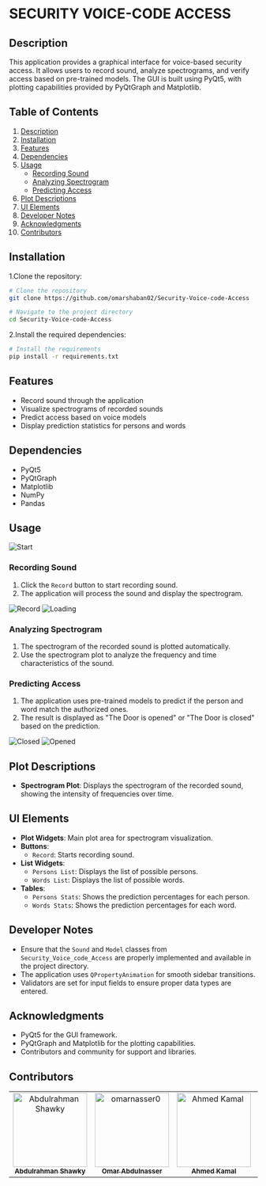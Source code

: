 # SECURITY VOICE-CODE ACCESS

## Description

This application provides a graphical interface for voice-based security access. It allows users to record sound, analyze spectrograms, and verify access based on pre-trained models. The GUI is built using PyQt5, with plotting capabilities provided by PyQtGraph and Matplotlib.

## Table of Contents

1. [Description](#description)
2. [Installation](#installation)
3. [Features](#features)
4. [Dependencies](#dependencies)
5. [Usage](#usage)
    - [Recording Sound](#recording-sound)
    - [Analyzing Spectrogram](#analyzing-spectrogram)
    - [Predicting Access](#predicting-access)
6. [Plot Descriptions](#plot-descriptions)
7. [UI Elements](#ui-elements)
8. [Developer Notes](#developer-notes)
9. [Acknowledgments](#acknowledgments)
10. [Contributors](#contributors)

## Installation

1.Clone the repository:

```bash
# Clone the repository
git clone https://github.com/omarshaban02/Security-Voice-code-Access

# Navigate to the project directory
cd Security-Voice-code-Access
```

2.Install the required dependencies:

```bash
# Install the requirements
pip install -r requirements.txt
```

## Features

- Record sound through the application
- Visualize spectrograms of recorded sounds
- Predict access based on voice models
- Display prediction statistics for persons and words

## Dependencies

- PyQt5
- PyQtGraph
- Matplotlib
- NumPy
- Pandas

## Usage

![Start](assets/start.png)

### Recording Sound

1. Click the `Record` button to start recording sound.
2. The application will process the sound and display the spectrogram.

![Record](assets/record.png)
![Loading](assets/loading.png)

### Analyzing Spectrogram

1. The spectrogram of the recorded sound is plotted automatically.
2. Use the spectrogram plot to analyze the frequency and time characteristics of the sound.

### Predicting Access

1. The application uses pre-trained models to predict if the person and word match the authorized ones.
2. The result is displayed as "The Door is opened" or "The Door is closed" based on the prediction.

![Closed](assets/closed.png)
![Opened](assets/opened.png)

## Plot Descriptions

- **Spectrogram Plot**: Displays the spectrogram of the recorded sound, showing the intensity of frequencies over time.

## UI Elements

- **Plot Widgets**: Main plot area for spectrogram visualization.
- **Buttons**:
  - `Record`: Starts recording sound.
- **List Widgets**:
  - `Persons List`: Displays the list of possible persons.
  - `Words List`: Displays the list of possible words.
- **Tables**:
  - `Persons Stats`: Shows the prediction percentages for each person.
  - `Words Stats`: Shows the prediction percentages for each word.

## Developer Notes

- Ensure that the `Sound` and `Model` classes from `Security_Voice_code_Access` are properly implemented and available in the project directory.
- The application uses `QPropertyAnimation` for smooth sidebar transitions.
- Validators are set for input fields to ensure proper data types are entered.

## Acknowledgments

- PyQt5 for the GUI framework.
- PyQtGraph and Matplotlib for the plotting capabilities.
- Contributors and community for support and libraries.

## Contributors <a name = "contributors"></a>

<table>
  <tr>
    <td align="center">
    <a href="https://github.com/AbdulrahmanGhitani" target="_black">
    <img src="https://avatars.githubusercontent.com/u/114954706?v=4" width="150px;" alt="Abdulrahman Shawky"/>
    <br />
    <sub><b>Abdulrahman Shawky</b></sub></a>
    </td>
<td align="center">
    <a href="https://github.com/omarnasser0" target="_black">
    <img src="https://avatars.githubusercontent.com/u/100535160?v=4" width="150px;" alt="omarnasser0"/>
    <br />
    <sub><b>Omar Abdulnasser</b></sub></a>
    </td>
         <td align="center">
    <a href="https://github.com/AhmedKamalMohammedElSayed" target="_black">
    <img src="https://avatars.githubusercontent.com/u/96977876?v=4" width="150px;" alt="Ahmed Kamal"/>
    <br />
    <sub><b>Ahmed Kamal</b></sub></a>
    </td>
         <td align="center">
    <a href="https://github.com/AbdullahOmran" target="_black">
    <img src="https://avatars.githubusercontent.com/u/30219936?v=4" width="150px;" alt="Abdullah Omran"/>
    <br />
    <sub><b>Abdullah Omran</b></sub></a>
    </td>
      </tr>
 </table>
